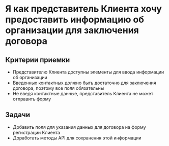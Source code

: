 # Я как представитель Клиента хочу предоставить информацию об организации для заключения договора

## Критерии приемки

* Представителю Клиента доступны элементы для ввода информации об организации
* Введенных контактных должно быть достаточно для заключения договора, поэтому все поля обязательны
* Не введя контактные данные, представитель Клиента не может отправить форму

## Задачи

* Добавить поля для указания данных для договора на форму регистрации Клиента
* Доработать методы API для сохранения этой информации
